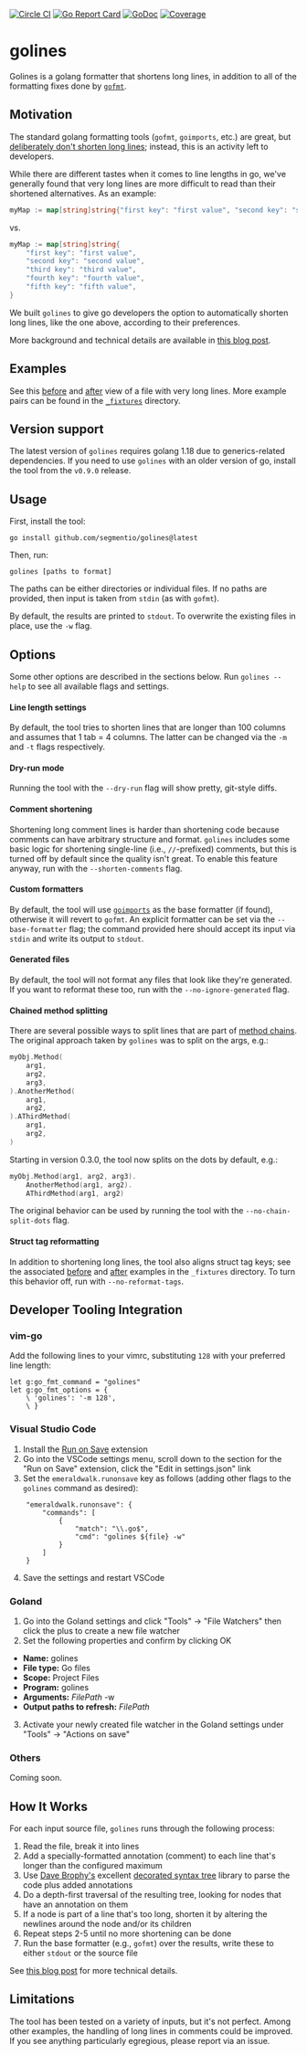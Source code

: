 [![Circle CI](https://circleci.com/gh/segmentio/golines.svg?style=svg&circle-token=b1d01d8b035ef0aa71ccd183580586a80cd85271)](https://circleci.com/gh/segmentio/golines)
[![Go Report Card](https://goreportcard.com/badge/github.com/segmentio/golines)](https://goreportcard.com/report/github.com/segmentio/golines)
[![GoDoc](https://godoc.org/github.com/segmentio/golines?status.svg)](https://godoc.org/github.com/segmentio/golines)
[![Coverage](https://img.shields.io/badge/Go%20Coverage-84%25-brightgreen.svg?longCache=true&style=flat)](https://gocover.io/github.com/segmentio/golines?version=1.13.x)

# golines

Golines is a golang formatter that shortens long lines, in addition to all
of the formatting fixes done by [`gofmt`](https://golang.org/cmd/gofmt/).

## Motivation

The standard golang formatting tools (`gofmt`, `goimports`, etc.) are great, but
[deliberately don't shorten long lines](https://github.com/golang/go/issues/11915); instead, this
is an activity left to developers.

While there are different tastes when it comes to line lengths in go, we've generally found
that very long lines are more difficult to read than their shortened alternatives. As an example:

```go
myMap := map[string]string{"first key": "first value", "second key": "second value", "third key": "third value", "fourth key": "fourth value", "fifth key": "fifth value"}
```

vs.

```go
myMap := map[string]string{
	"first key": "first value",
	"second key": "second value",
	"third key": "third value",
	"fourth key": "fourth value",
	"fifth key": "fifth value",
}
```

We built `golines` to give go developers the option to automatically shorten long lines, like
the one above, according to their preferences.

More background and technical details are available in
[this blog post](https://yolken.net/blog/cleaner-go-code-golines).

## Examples

See this [before](_fixtures/end_to_end.go) and [after](_fixtures/end_to_end__exp.go)
view of a file with very long lines. More example pairs can be found in the
[`_fixtures`](_fixtures) directory.

## Version support

The latest version of `golines` requires golang 1.18 due to generics-related dependencies.
If you need to use `golines` with an older version of go, install the tool from the `v0.9.0`
release.

## Usage

First, install the tool:

```
go install github.com/segmentio/golines@latest
```

Then, run:

```
golines [paths to format]
```

The paths can be either directories or individual files. If no paths are
provided, then input is taken from `stdin` (as with `gofmt`).

By default, the results are printed to `stdout`. To overwrite the existing
files in place, use the `-w` flag.

## Options

Some other options are described in the sections below. Run `golines --help` to see
all available flags and settings.

#### Line length settings

By default, the tool tries to shorten lines that are longer than 100 columns
and assumes that 1 tab = 4 columns. The latter can be changed via the
`-m` and `-t` flags respectively.

#### Dry-run mode

Running the tool with the `--dry-run` flag will show pretty, git-style diffs.

#### Comment shortening

Shortening long comment lines is harder than shortening code because comments can
have arbitrary structure and format. `golines` includes some basic
logic for shortening single-line (i.e., `//`-prefixed) comments, but this is turned
off by default since the quality isn't great. To enable this feature anyway, run
with the `--shorten-comments` flag.

#### Custom formatters

By default, the tool will use [`goimports`](https://godoc.org/golang.org/x/tools/cmd/goimports) as
the base formatter (if found), otherwise it will revert to `gofmt`. An explicit formatter can be
set via the `--base-formatter` flag; the command provided here should accept its input via
`stdin` and write its output to `stdout`.

#### Generated files

By default, the tool will not format any files that look like they're generated. If you
want to reformat these too, run with the `--no-ignore-generated` flag.

#### Chained method splitting

There are several possible ways to split lines that are part of
[method chains](https://en.wikipedia.org/wiki/Method_chaining). The original
approach taken by `golines` was to split on the args, e.g.:

```go
myObj.Method(
	arg1,
	arg2,
	arg3,
).AnotherMethod(
	arg1,
	arg2,
).AThirdMethod(
	arg1,
	arg2,
)
```

Starting in version 0.3.0, the tool now splits on the dots by default, e.g.:

```go
myObj.Method(arg1, arg2, arg3).
	AnotherMethod(arg1, arg2).
	AThirdMethod(arg1, arg2)
```

The original behavior can be used by running the tool with the `--no-chain-split-dots`
flag.

#### Struct tag reformatting

In addition to shortening long lines, the tool also aligns struct tag keys; see the
associated [before](_fixtures/struct_tags.go) and [after](_fixtures/struct_tags__exp.go)
examples in the `_fixtures` directory. To turn this behavior off, run with `--no-reformat-tags`.

## Developer Tooling Integration

### vim-go

Add the following lines to your vimrc, substituting `128` with your preferred line length:

```vim
let g:go_fmt_command = "golines"
let g:go_fmt_options = {
    \ 'golines': '-m 128',
    \ }
```

### Visual Studio Code

1. Install the [Run on Save](https://marketplace.visualstudio.com/items?itemName=emeraldwalk.RunOnSave) extension
2. Go into the VSCode settings menu, scroll down to the section for the "Run on Save"
  extension, click the "Edit in settings.json" link
3. Set the `emeraldwalk.runonsave` key as follows (adding other flags to the `golines`
  command as desired):

```
    "emeraldwalk.runonsave": {
        "commands": [
            {
                "match": "\\.go$",
                "cmd": "golines ${file} -w"
            }
        ]
    }
```

4. Save the settings and restart VSCode

### Goland

1. Go into the Goland settings and click "Tools" -> "File Watchers" then click the plus to create a new file watcher
2. Set the following properties and confirm by clicking OK
  - __Name:__ golines
  - __File type:__ Go files
  - __Scope:__ Project Files
  - __Program:__ golines
  - __Arguments:__ $FilePath$ -w
  - __Output paths to refresh:__ $FilePath$
3. Activate your newly created file watcher in the Goland settings under "Tools" -> "Actions on save"

### Others

Coming soon.

## How It Works

For each input source file, `golines` runs through the following process:

1. Read the file, break it into lines
2. Add a specially-formatted annotation (comment) to each line that's longer
  than the configured maximum
3. Use [Dave Brophy's](https://github.com/dave) excellent
  [decorated syntax tree](https://github.com/dave/dst) library to parse the code
  plus added annotations
4. Do a depth-first traversal of the resulting tree, looking for nodes
  that have an annotation on them
5. If a node is part of a line that's too long, shorten it by altering
  the newlines around the node and/or its children
6. Repeat steps 2-5 until no more shortening can be done
7. Run the base formatter (e.g., `gofmt`) over the results, write these to either
  `stdout` or the source file

See [this blog post](https://yolken.net/blog/cleaner-go-code-golines) for more technical details.

## Limitations

The tool has been tested on a variety of inputs, but it's not perfect. Among
other examples, the handling of long lines in comments could be improved. If you see
anything particularly egregious, please report via an issue.
